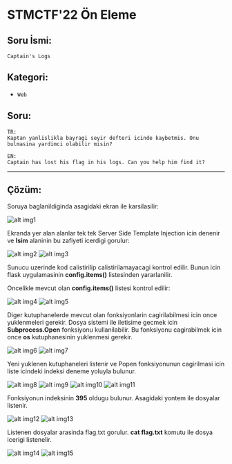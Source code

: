 # STMCTF'22 Ön Eleme

## Soru İsmi:
`Captain's Logs`


## Kategori:
- `Web`


## Soru:

```
TR:
Kaptan yanlislikla bayragi seyir defteri icinde kaybetmis. Onu bulmasina yardimci olabilir misin?

EN:
Captain has lost his flag in his logs. Can you help him find it?
```

---

## Çözüm:

Soruya baglanildiginda asagidaki ekran ile karsilasilir:

![alt img1](solution/s1.png "main page")

Ekranda yer alan alanlar tek tek Server Side Template Injection icin denenir ve **Isim** alaninin bu zafiyeti icerdigi gorulur:

![alt img2](solution/s2.png "testing for injection")
![alt img3](solution/s3.png "injection successful")

Sunucu uzerinde kod calistirilip calistirilamayacagi kontrol edilir. Bunun icin flask uygulamasinin **config.items()** listesinden yararlanilir. 

Oncelikle mevcut olan **config.items()** listesi kontrol edilir:

![alt img4](solution/s4.png "checking for config.item()")
![alt img5](solution/s5.png "output")

Diger kutuphanelerde mevcut olan fonksiyonlarin cagirilabilmesi icin once yuklenmeleri gerekir. Dosya sistemi ile iletisime gecmek icin **Subprocess.Open** fonksiyonu kullanilabilir. Bu fonksiyonu cagirabilmek icin once **os** kutuphanesinin yuklenmesi gerekir.

![alt img6](solution/s6.png "loading os library")
![alt img7](solution/s7.png "output")

Yeni yuklenen kutuphaneleri listenir ve Popen fonksiyonunun cagirilmasi icin liste icindeki indeksi deneme yoluyla bulunur.

![alt img8](solution/s8.png "listing and finding popen function")
![alt img9](solution/s9.png "listing and finding popen function")
![alt img10](solution/s10.png "listing and finding popen function")
![alt img11](solution/s11.png "listing and finding popen function")

Fonksiyonun indeksinin **395** oldugu bulunur. Asagidaki yontem ile dosyalar listenir.

![alt img12](solution/s12.png "listing and finding popen function")
![alt img13](solution/s13.png "listing and finding popen function")

Listenen dosyalar arasinda flag.txt gorulur. **cat flag.txt** komutu ile dosya icerigi listenelir.

![alt img14](solution/s14.png "listing and finding popen function")
![alt img15](solution/s15.png "listing and finding popen function")
